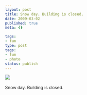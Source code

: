 ```yaml
---
layout: post
title: Snow day. Building is closed.
date: 2009-03-02
published: true
meta: {}

tags:
- fun
type: post
tags:
- fun
- photo
status: publish
---
```

![](http://media.eick.us/2011/05/4Lbi8pbnEkkn917gG1WQo1Q7o1_5001.jpg)<br /><br />Snow day. Building is closed.
